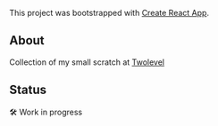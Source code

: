 This project was bootstrapped with [Create React App](https://github.com/facebook/create-react-app).

## About
Collection of my small scratch at [Twolevel](https://twolevel.net/)

## Status
🛠 Work in progress

